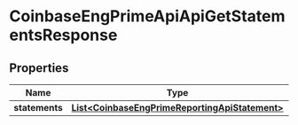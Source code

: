 
# CoinbaseEngPrimeApiApiGetStatementsResponse

## Properties
Name | Type | Description | Notes
------------ | ------------- | ------------- | -------------
**statements** | [**List&lt;CoinbaseEngPrimeReportingApiStatement&gt;**](CoinbaseEngPrimeReportingApiStatement.md) |  | 



